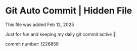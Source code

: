 # Git Auto Commit | Hidden File

This file was added Feb 12, 2025

Just for fun and keeping my daily git commit active 🤪

commit number: 1226859
